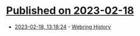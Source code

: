 # [Published on 2023-02-18](index.md)

* [2023-02-18, 13:18:24](https://news.ycombinator.com/item?id=34846719) - [Webring History](https://brisray.com/web/webring-history.htm)
